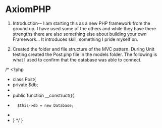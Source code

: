 # AxiomPHP


1. Introduction-- I am starting this as a new PHP framework from the ground up.  I have used some of the others and while they have there strengths there are also something else about building your own Framework...  It introduces skill, something I pride myself on.

2. Created the folder and file structure of the MVC pattern. 
During Unit testing created the Post.php file in the models folder. The following is what I used to confirm that the database was able to connect.

/* <?php
 * class Post{
 *   private $db;
 *
 *   public function __construct(){
 *       $this->db = new Database;
 *
 *   }
*/ }